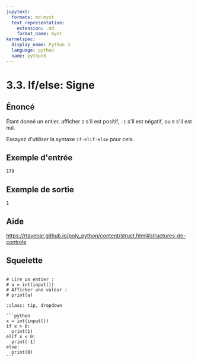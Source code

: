 ```yaml
---
jupytext:
  formats: md:myst
  text_representation:
    extension: .md
    format_name: myst
kernelspec:
  display_name: Python 3
  language: python
  name: python3
---
```


# 3.3. If/else: Signe

## Énoncé

Étant donné un entier, afficher `1` s'il est positif, `-1` s'il est négatif, ou `0` s'il est nul.

Essayez d'utiliser la syntaxe `if-elif-else` pour cela.

## Exemple d'entrée

```
179
```

## Exemple de sortie

```
1
```

## Aide

https://rtavenar.github.io/poly_python/content/struct.html#structures-de-controle

## Squelette

```{code-cell} ipython3

# Lire un entier :
# a = int(input())
# Afficher une valeur :
# print(a)

```

````{admonition} Cliquez ici pour voir la solution
:class: tip, dropdown

```python
x = int(input())
if x > 0:
  print(1)
elif x < 0:
  print(-1)
else:
  print(0)
```
````
